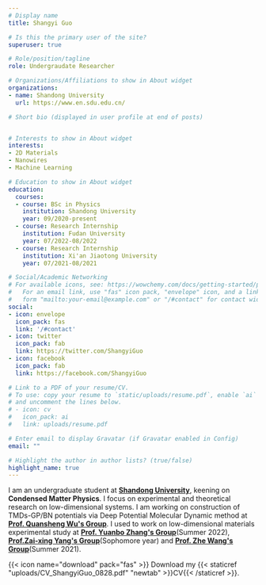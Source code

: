 ```yaml
---
# Display name
title: Shangyi Guo

# Is this the primary user of the site?
superuser: true

# Role/position/tagline
role: Undergraudate Researcher

# Organizations/Affiliations to show in About widget
organizations:
- name: Shandong University
  url: https://www.en.sdu.edu.cn/

# Short bio (displayed in user profile at end of posts)


# Interests to show in About widget
interests:
- 2D Materials
- Nanowires
- Machine Learning

# Education to show in About widget
education:
  courses:
  - course: BSc in Physics
    institution: Shandong University
    year: 09/2020-present
  - course: Research Internship
    institution: Fudan University
    year: 07/2022-08/2022
  - course: Research Internship
    institution: Xi'an Jiaotong University
    year: 07/2021-08/2021

# Social/Academic Networking
# For available icons, see: https://wowchemy.com/docs/getting-started/page-builder/#icons
#   For an email link, use "fas" icon pack, "envelope" icon, and a link in the
#   form "mailto:your-email@example.com" or "/#contact" for contact widget.
social:
- icon: envelope
  icon_pack: fas
  link: '/#contact'
- icon: twitter
  icon_pack: fab
  link: https://twitter.com/ShangyiGuo
- icon: facebook
  icon_pack: fab
  link: https://facebook.com/ShangyiGuo

# Link to a PDF of your resume/CV.
# To use: copy your resume to `static/uploads/resume.pdf`, enable `ai` icons in `params.toml`, 
# and uncomment the lines below.
# - icon: cv
#   icon_pack: ai
#   link: uploads/resume.pdf

# Enter email to display Gravatar (if Gravatar enabled in Config)
email: ""

# Highlight the author in author lists? (true/false)
highlight_name: true
---
```


I am an undergraduate student at [**Shandong University**](https://www.en.sdu.edu.cn/), keening on **Condensed Matter Physics**. I focus on experimental and theoretical research on low-dimensional systems. I am working on construction of TMDs-GP/BN potentials via Deep Potential Molecular Dynamic method at [**Prof. Quansheng Wu's Group**](http://www.iop.cas.cn/rcjy/tpyjy/?id=1384). I used to work on low-dimensional materials experimental study at  [**Prof. Yuanbo Zhang's Group**](https://zhangruanlab.comand)(Summer 2022), [**Prof.Zai-xing Yang's Group**](https://faculty.sdu.edu.cn/yangzaixing/zh_CN/index.htm)(Sophomore year) and [**Prof. Zhe Wang's Group**](https://gr.xjtu.edu.cn/en/web/zhe.wang/home)(Summer 2021).



{{< icon name="download" pack="fas" >}} Download my {{< staticref "uploads/CV_ShangyiGuo_0828.pdf" "newtab" >}}CV{{< /staticref >}}.
